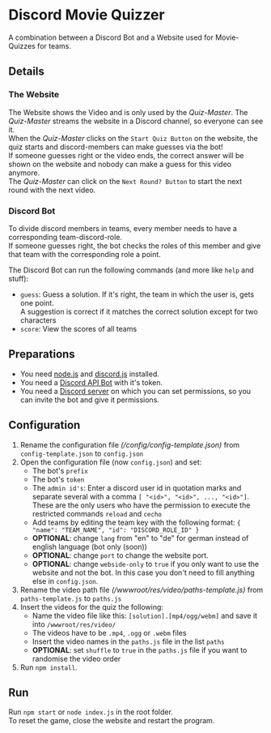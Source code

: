 # Discord Movie Quizzer
A combination between a Discord Bot and a Website used for Movie-Quizzes for teams.

## Details
### The Website
The Website shows the Video and is only used by the *Quiz-Master*. The *Quiz-Master* streams the website in a Discord channel, so everyone can see it. \
When the *Quiz-Master* clicks on the `Start Quiz Button` on the website, the quiz starts and discord-members can make guesses via the bot! \
If someone guesses right or the video ends, the correct answer will be shown on the website and nobody can make a guess for this video anymore.\
The *Quiz-Master* can click on the `Next Round? Button` to start the next round with the next video.

### Discord Bot
To divide discord members in teams, every member needs to have a corresponding team-discord-role. \
If someone guesses right, the bot checks the roles of this member and give that team with the corresponding role a point.

The Discord Bot can run the following commands (and more like `help` and stuff):
* `guess`: Guess a solution. If it's right, the team in which the user is, gets one point. \
  A suggestion is correct if it matches the correct solution except for two characters
* `score`: View the scores of all teams

## Preparations
* You need [node.js](https://nodejs.org/en/) and [discord.js](https://discord.js.org/#/) installed.
* You need a [Discord API Bot](https://discord.com/developers/applications) with it's token.
* You need a [Discord server](https://support.discord.com/hc/en-us/articles/204849977-How-do-I-create-a-server) on which you can set permissions, so you can invite the bot and give it permissions.

## Configuration
1. Rename the configuration file *(/config/config-template.json)* from ```config-template.json``` to ```config.json```
2. Open the configuration file (now `config.json`) and set:
   * The bot's `prefix`
   * The bot's `token`
   * The `admin id's`: Enter a discord user id in quotation marks and separate several with a comma ```[ "<id>", "<id>", ..., "<id>"]```.\
     These are the only users who have the permission to execute the restricted commands `reload` and `cecho`
   * Add teams by editing the team key with the following format:
     ```{ "name": "TEAM_NAME", "id": "DISCORD_ROLE_ID" }```
   * **OPTIONAL**: change `lang` from "en" to "de" for german instead of english language (bot only (soon))
   * **OPTIONAL**: change `port` to change the website port.
   * **OPTIONAL**: change `webside-only` to `true` if you only want to use the website and not the bot. 
     In this case you don't need to fill anything else in `config.json`.
3. Rename the video path file *(/wwwroot/res/video/paths-template.js)* from `paths-template.js` to `paths.js`
4. Insert the videos for the quiz the following:
   * Name the video file like this: `[solution].[mp4/ogg/webm]` and save it into `/wwwroot/res/video/`
   * The videos have to be `.mp4`, `.ogg` or `.webm` files
   * Insert the video names in the `paths.js` file in the list `paths`
   * **OPTIONAL**: set `shuffle` to `true` in the `paths.js` file if you want to randomise the video order
5. Run `npm install`.

## Run
Run `npm start` or `node index.js` in the root folder.\
To reset the game, close the website and restart the program.
